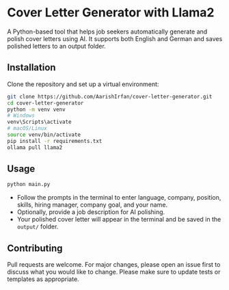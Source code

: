 # Cover Letter Generator with Llama2

A Python-based tool that helps job seekers automatically generate and polish cover letters using AI. It supports both English and German and saves polished letters to an output folder.

## Installation

Clone the repository and set up a virtual environment:

```bash
git clone https://github.com/AarishIrfan/cover-letter-generator.git
cd cover-letter-generator
python -m venv venv
# Windows
venv\Scripts\activate
# macOS/Linux
source venv/bin/activate
pip install -r requirements.txt
ollama pull llama2
````

## Usage

```bash
python main.py
```

* Follow the prompts in the terminal to enter language, company, position, skills, hiring manager, company goal, and your name.
* Optionally, provide a job description for AI polishing.
* Your polished cover letter will appear in the terminal and be saved in the `output/` folder.


## Contributing

Pull requests are welcome. For major changes, please open an issue first to discuss what you would like to change.
Please make sure to update tests or templates as appropriate.
